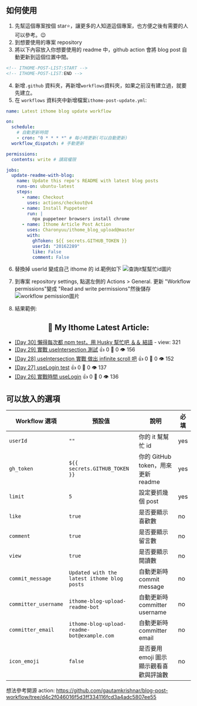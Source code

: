 ## 如何使用

1. 先幫這個專案按個 star⭐，讓更多的人知道這個專案，也方便之後有需要的人可以參考。😉
2. 到想要使用的專案 repository
3. 將以下內容放入你想要使用的 readme 中，github action 會將 blog post 自動更新到這個位置中間。

```markdown
<!-- ITHOME-POST-LIST:START -->
<!-- ITHOME-POST-LIST:END -->
```

4. 新增`.github` 資料夾，再新增`workflows`資料夾，如果之前沒有建立過，就要先建立。
5. 在 `workflows` 資料夾中新增檔案`ithome-post-update.yml`:

```yaml
name: Latest ithome blog update workflow

on:
  schedule:
    # 自動更新時間
    - cron: "0 * * * *" # 每小時更新(可以自動更新)
  workflow_dispatch: # 手動更新

permissions:
  contents: write # 讀寫權限

jobs:
  update-readme-with-blog:
    name: Update this repo's README with latest blog posts
    runs-on: ubuntu-latest
    steps:
      - name: Checkout
        uses: actions/checkout@v4
      - name: Install Puppeteer
        run: |
          npx puppeteer browsers install chrome
      - name: Ithome Article Post Action
        uses: Charonyuu/ithome_blog_upload@master
        with:
          ghToken: ${{ secrets.GITHUB_TOKEN }}
          userId: "20162289"
          like: False
          comment: False
```

6. 替換掉 userId 變成自己 ithome 的 id.範例如下
   ![查詢it幫幫忙id圖片](https://github.com/Charonyuu/ithome_blog_upload/assets/88021016/c35b54af-9e78-4d94-81d6-3b9e34f6797b)
7. 到專案 repository settings, 點選左側的 Actions > General. 更新 "Workflow permissions"變成 "Read and write permissions"然後儲存
   ![workflow pemission圖片](https://github.com/Charonyuu/ithome_blog_upload/assets/88021016/03b4c69c-a562-40ed-a1d7-48d33d992b8f)

8. 結果範例:

<!-- ITHOME-POST-LIST:START -->
<h2 align="center">📃 My Ithome Latest Article:</h2>

- [[Day 30] 懶得每次都 npm test，用 Husky 幫忙吧 ＆＆ 結語](https://ithelp.ithome.com.tw/articles/10336289) - view: 321
- [[Day 29] 實戰 useIntersection 測試](https://ithelp.ithome.com.tw/articles/10336288) 👍 0 💬 0 👁️ 156
- [[Day 28] useIntersection 實戰 做出 infinite scroll 吧](https://ithelp.ithome.com.tw/articles/10335993) 👍 0 💬 0 👁️ 152
- [[Day 27] useLogin test](https://ithelp.ithome.com.tw/articles/10335623) 👍 0 💬 0 👁️ 137
- [[Day 26] 實戰時間 useLogin](https://ithelp.ithome.com.tw/articles/10335028) 👍 0 💬 0 👁️ 136
<!-- ITHOME-POST-LIST:END -->

## 可以放入的選項

| Workflow 選項        | 預設值                                      | 說明                                    | 必填 |
| -------------------- | ------------------------------------------- | --------------------------------------- | ---- |
| `userId`             | `""`                                        | 你的 it 幫幫忙 id                       | yes  |
| `gh_token`           | `${{ secrets.GITHUB_TOKEN }}`               | 你的 GitHub token，用來更新 readme      | yes  |
| `limit`              | `5`                                         | 設定要抓幾個 post                       | yes  |
| `like`               | `true`                                      | 是否要顯示喜歡數                        | no   |
| `comment`            | `true`                                      | 是否要顯示留言數                        | no   |
| `view`               | `true`                                      | 是否要顯示閱讀數                        | no   |
| `commit_message`     | `Updated with the latest ithome blog posts` | 自動更新時 commit message               | no   |
| `committer_username` | `ithome-blog-upload-readme-bot`             | 自動更新時 committer username           | no   |
| `committer_email`    | `ithome-blog-upload-readme-bot@example.com` | 自動更新時 committer email              | no   |
| `icon_emoji`         | `false`                                     | 是否要用 emoji 圖示顯示觀看喜歡與評論數 | no   |

想法參考開源 action: https://github.com/gautamkrishnar/blog-post-workflow/tree/d4c2f046016f5d3ff334116fcd3a4adc5807ee55
